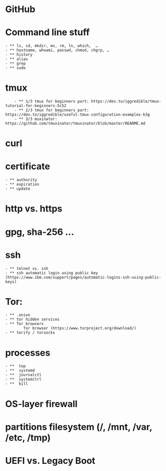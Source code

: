 # GitHub
# Command line stuff
	- ** ls, cd, mkdir, mv, rm, ln, which,  …
	- ** hostname, whoami, passwd, chmod, chgrp, …
	- ** history 
	- ** alias
	- ** grep
	- ** sudo
# tmux
		- ** 1/3 tmux for beginners part: https://dev.to/iggredible/tmux-tutorial-for-beginners-5c52 
		- ** 2/3 tmux for beginners part: https://dev.to/iggredible/useful-tmux-configuration-examples-k3g
		- ** 3/3 muxinator: https://github.com/tmuxinator/tmuxinator/blob/master/README.md
# curl
# certificate 
	- ** authority
	- ** expiration
	- ** update
# http vs. https
# gpg, sha-256 …
# ssh
	- ** telnet vs. ssh
	- ** ssh automatic login using public key (https://www.ibm.com/support/pages/automatic-logins-ssh-using-public-keys) 
# Tor:
	- ** .onion 
	- ** tor hidden services
	- ** Tor browsers
			Tor browser (https://www.torproject.org/download/)		
	- ** torify / torsocks

# processes
	- **  top
	- **  systemd
	- **  journalctl
	- **  systemctrl
	- **  kill

# OS-layer firewall
# partitions filesystem (/, /mnt, /var, /etc, /tmp)
# UEFI vs. Legacy Boot

